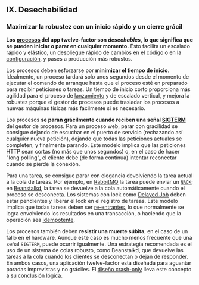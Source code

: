 ## IX. Desechabilidad
### Maximizar la robustez con un inicio rápido y un cierre grácil

**Los [procesos](./processes) del app twelve-factor son *desechables*, lo que significa que se pueden iniciar o parar en cualquier momento.** Esto facilita un escalado rápido y elástico, un despliegue rápido de cambios en el [código](./codebase) o en la [configuración](./config), y pases a producción más robustos.

Los procesos deben esforzarse por **minimizar el tiempo de inicio**. Idealmente, un proceso tardará solo unos segundos desde el momento de ejecutar el comando de arranque hasta que el proceso esté en preparado para recibir peticiones o tareas. Un tiempo de inicio corto proporciona más agilidad para el proceso de [lanzamiento](./build-release-run) y de escalado vertical, y mejora la robustez porque el gestor de procesos puede trasladar los procesos a nuevas máquinas físicas más facilmente si es necesario.

Los procesos **se paran grácilmente cuando reciben una señal [SIGTERM](http://en.wikipedia.org/wiki/SIGTERM)** del gestor de procesos. Para un proceso web, parar con gracilidad se consigue dejando de escuchar en el puerto de servicio (rechazando así cualquier nueva petición), dejando que todas las peticiones actuales se completen, y finalmente parando. Este modelo implica que las peticiones HTTP sean cortas (no más que unos segundos) o, en el caso de hacer "long polling", el cliente debe (de forma continua) intentar reconectar cuando se pierde la conexión.

Para una tarea, se consigue parar con elegancia devolviendo la tarea actual a la cola de tareas. Por ejemplo, en [RabbitMQ](http://www.rabbitmq.com/) la tarea puede enviar un [`NACK`](http://www.rabbitmq.com/amqp-0-9-1-quickref.html#basic.nack); en [Beanstalkd](http://kr.github.com/beanstalkd/), la tarea se devuelve a la cola automáticamente cuando el proceso se desconecta. Los sistemas con lock como [Delayed Job](https://github.com/collectiveidea/delayed_job#readme) deben estar pendientes y liberar el lock en el registro de tareas. Este modelo implica que todas tareas deben ser [re-entrantes](http://es.wikipedia.org/wiki/Reentrancia_%28inform%C3%A1tica%29), lo que normalmente se logra envolviendo los resultados en una transacción, o haciendo que la operación sea [idempotente](http://es.wikipedia.org/wiki/Idempotencia).

Los procesos también deben **resistir una muerte súbita**, en el caso de un fallo en el hardware. Aunque este caso es mucho menos frecuente que una señal `SIGTERM`, puede ocurrir igualmente. Una estrategia recomendada es el uso de un sistema de colas robusto, como Beanstalkd, que devuelve las tareas a la cola cuando los clientes se desconectan o dejan de responder. En ambos casos, una aplicación twelve-factor está diseñada para aguantar paradas imprevistas y no gráciles. El [diseño crash-only](http://lwn.net/Articles/191059/) lleva este concepto a su [conclusión lógica](http://docs.couchdb.org/en/latest/intro/overview.html).
